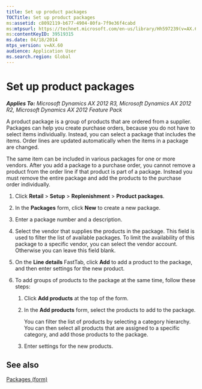 ```yaml
---
title: Set up product packages
TOCTitle: Set up product packages
ms:assetid: c8092119-b677-4904-80fa-7f9e36f4cabd
ms:mtpsurl: https://technet.microsoft.com/en-us/library/Hh597239(v=AX.60)
ms:contentKeyID: 39519315
ms.date: 04/18/2014
mtps_version: v=AX.60
audience: Application User
ms.search.region: Global
---
```


# Set up product packages 


_**Applies To:** Microsoft Dynamics AX 2012 R3, Microsoft Dynamics AX 2012 R2, Microsoft Dynamics AX 2012 Feature Pack_

A product package is a group of products that are ordered from a supplier. Packages can help you create purchase orders, because you do not have to select items individually. Instead, you can select a package that includes the items. Order lines are updated automatically when the items in a package are changed.

The same item can be included in various packages for one or more vendors. After you add a package to a purchase order, you cannot remove a product from the order line if that product is part of a package. Instead you must remove the entire package and add the products to the purchase order individually.

1.  Click **Retail** \> **Setup** \> **Replenishment** \> **Product packages**.

2.  In the **Packages** form, click **New** to create a new package.

3.  Enter a package number and a description.

4.  Select the vendor that supplies the products in the package. This field is used to filter the list of available packages. To limit the availability of this package to a specific vendor, you can select the vendor account. Otherwise you can leave this field blank.

5.  On the **Line details** FastTab, click **Add** to add a product to the package, and then enter settings for the new product.

6.  To add groups of products to the package at the same time, follow these steps:
    
    1.  Click **Add products** at the top of the form.
    
    2.  In the **Add products** form, select the products to add to the package.
        
        You can filter the list of products by selecting a category hierarchy. You can then select all products that are assigned to a specific category, and add those products to the package.
    
    3.  Enter settings for the new products.

## See also

[Packages (form)](https://technet.microsoft.com/en-us/library/hh597320\(v=ax.60\))

  


